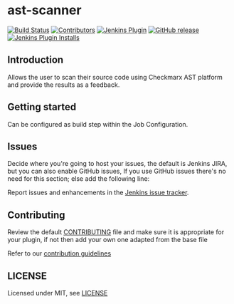 # ast-scanner

[![Build Status](https://ci.jenkins.io/job/Plugins/job/ast-scanner-plugin/job/master/badge/icon)](https://ci.jenkins.io/job/Plugins/job/ast-scanner-plugin/job/master/)
[![Contributors](https://img.shields.io/github/contributors/jenkinsci/ast-scanner-plugin.svg)](https://github.com/jenkinsci/ast-scanner-plugin/graphs/contributors)
[![Jenkins Plugin](https://img.shields.io/jenkins/plugin/v/ast-scanner.svg)](https://plugins.jenkins.io/ast-scanner)
[![GitHub release](https://img.shields.io/github/release/jenkinsci/ast-scanner-plugin.svg?label=changelog)](https://github.com/jenkinsci/ast-scanner-plugin/releases/latest)
[![Jenkins Plugin Installs](https://img.shields.io/jenkins/plugin/i/ast-scanner.svg?color=blue)](https://plugins.jenkins.io/ast-scanner)

## Introduction

Allows the user to scan their source code using Checkmarx AST platform and provide the results as a feedback.

## Getting started

Can be configured as build step within the Job Configuration.

## Issues

Decide where you're going to host your issues, the default is Jenkins JIRA, but you can also enable GitHub issues,
If you use GitHub issues there's no need for this section; else add the following line:

Report issues and enhancements in the [Jenkins issue tracker](https://issues.jenkins-ci.org/).

## Contributing

Review the default [CONTRIBUTING](https://github.com/jenkinsci/.github/blob/master/CONTRIBUTING.md) file and make sure it is appropriate for your plugin, if not then add your own one adapted from the base file

Refer to our [contribution guidelines](https://github.com/jenkinsci/.github/blob/master/CONTRIBUTING.md)

## LICENSE

Licensed under MIT, see [LICENSE](LICENSE.md)

